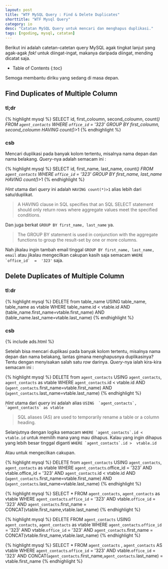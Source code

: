 ```yaml
---
layout: post
title: "WTF MySQL Query : Find & Delete Duplicates"
shorttitle: "WTF Mysql Query"
category: io
desc: "Catatan MySQL Query untuk mencari dan menghapus duplikasi."
tags: [ngoding, mysql, catatan]
---
```


Berikut ini adalah catetan-catetan query MySQL agak tingkat lanjut yang agak-agak *fak!* untuk diingat-ingat, makanya daripada diingat, mending dicatat saja.

* Table of Contents
{:toc}

Semoga membantu diriku yang sedang di masa depan.

## Find Duplicates of Multiple Column

### tl;dr

{% highlight mysql %}
SELECT id, first_coloumn, second_coloumn, count(*)
FROM `agent_contacts`
WHERE `office_id`  =  '323'
GROUP BY first_coloumn, second_coloumn
HAVING count(*)>1
{% endhighlight %}

### csb

Mencari duplikasi pada banyak kolom tertentu, misalnya nama depan dan nama belakang. *Query*-nya adalah semacam ini :

{% highlight mysql %}
SELECT id, first_name, last_name, count(*)
FROM `agent_contacts`
WHERE `office_id`  =  '323'
GROUP BY first_name, last_name
HAVING count(*)>1
{% endhighlight %}

*Hint* utama dari *query* ini adalah ``HAVING count(*)>1`` alias lebih dari satu/duplikat.

> A HAVING clause in SQL specifies that an SQL SELECT statement should only return rows where aggregate values meet the specified conditions.

Dan juga berkat ```GROUP BY first_name, last_name``` ya.

>The GROUP BY statement is used in conjunction with the aggregate functions to group the result-set by one or more columns.

Nah jikalau ingin tambah email tinggal ``GROUP BY first_name, last_name, email`` atau jikalau mengecilkan cakupan kasih saja semacam ``WHERE `office_id`  =  '323'`` saja.

## Delete Duplicates of Multiple Column

### tl:dr

{% highlight mysql %}
DELETE from table_name
USING table_name, table_name as vtable
WHERE table_name.id <  vtable.id
AND (table_name.first_name=vtable.first_name)
AND (table_name.last_name=vtable.last_name)
{% endhighlight %}

### csb

{% include ads.html %}

Setelah bisa mencari duplikasi pada banyak kolom tertentu, misalnya nama depan dan nama belakang, lantas gimana menghapusnya duplikasinya? Tentu dengan menyisakan salah satu *row* darinya. *Query*-nya ialah kira-kira semacam ini :

{% highlight mysql %}
DELETE from `agent_contacts`
USING `agent_contacts`, `agent_contacts` as vtable
WHERE `agent_contacts`.id <  vtable.id
AND (`agent_contacts`.first_name=vtable.first_name)
AND (`agent_contacts`.last_name=vtable.last_name)
{% endhighlight %}

*Hint* utama dari *query* ini adalah alias ```USING  `agent_contacts`,  `agent_contacts` as vtable```

>SQL aliases (AS) are used to temporarily rename a table or a column heading.

Selanjutnya dengan logika semacam ``WHERE `agent_contacts`.id <  vtable.id`` untuk memilih mana yang mau dihapus. Kalau yang ingin dihapus yang lebih besar tinggal diganti ``WHERE `agent_contacts`.id >  vtable.id``

Atau untuk mengecilkan cakupan.

{% highlight mysql %}
DELETE from `agent_contacts`
USING  `agent_contacts`,  `agent_contacts` as vtable
WHERE `agent_contacts`.office_id  =  '323'
AND vtable.office_id  =  '323'
AND `agent_contacts`.id <  vtable.id
AND (`agent_contacts`.first_name=vtable.first_name)
AND (`agent_contacts`.last_name=vtable.last_name)
{% endhighlight %}


{% highlight mysql %}
SELECT *
FROM `agent_contacts`, `agent_contacts` as vtable
WHERE `agent_contacts`.`office_id` = '323'
AND vtable.`office_id` = '323'
AND `agent_contacts`.first_name = CONCAT(vtable.first_name,vtable.last_name)
{% endhighlight %}

{% highlight mysql %}
DELETE FROM `agent_contacts`
USING `agent_contacts`, `agent_contacts` as vtable
WHERE `agent_contacts`.`office_id` = '323'
AND vtable.`office_id` = '323'
AND `agent_contacts`.first_name = CONCAT(vtable.first_name,vtable.last_name)
{% endhighlight %}

{% highlight mysql %}
SELECT *
FROM `agent_contacts` , `agent_contacts` AS vtable
WHERE `agent_contacts`.`office_id` = '323'
AND vtable.`office_id` = '323'
AND CONCAT(`agent_contacts`.first_name,`agent_contacts`.last_name) = vtable.first_name
{% endhighlight %}
